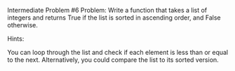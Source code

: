 Intermediate Problem #6
Problem: Write a function that takes a list of integers and returns True if the list is sorted in ascending order, and False otherwise.

Hints:

You can loop through the list and check if each element is less than or equal to the next.
Alternatively, you could compare the list to its sorted version.